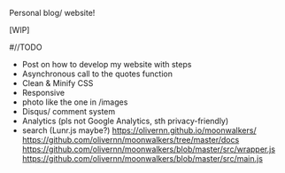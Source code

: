 Personal blog/ website!

[WIP]

\#//TODO

-   Post on how to develop my website with steps
-   Asynchronous call to the quotes function
-   Clean & Minify CSS
-   Responsive
-   photo like the one in /images
-   Disqus/ comment system
-   Analytics (pls not Google Analytics, sth privacy-friendly)
-   search (Lunr.js maybe?)
    <https://olivernn.github.io/moonwalkers/>
    <https://github.com/olivernn/moonwalkers/tree/master/docs>
    <https://github.com/olivernn/moonwalkers/blob/master/src/wrapper.js>
    <https://github.com/olivernn/moonwalkers/blob/master/src/main.js>
